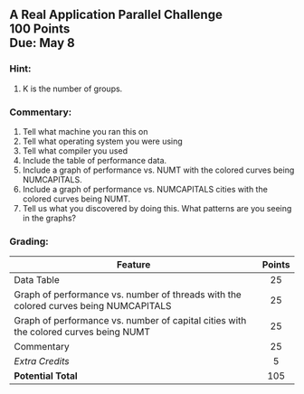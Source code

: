 ## A Real Application Parallel Challenge<br>100 Points<br>Due: May 8

### Hint:
1. K is the number of groups.

### Commentary:
1. Tell what machine you ran this on
2. Tell what operating system you were using
3. Tell what compiler you used
4. Include the table of performance data.
5. Include a graph of performance vs. NUMT with the colored curves being NUMCAPITALS.
6. Include a graph of performance vs. NUMCAPITALS cities with the colored curves being NUMT.
7. Tell us what you discovered by doing this. What patterns are you seeing in the graphs?

### Grading:
| Feature | Points |
| ------- | :----: |
| Data Table | 25 |
| Graph of performance vs. number of threads with the colored curves being NUMCAPITALS | 25 |
| Graph of performance vs. number of capital cities with the colored curves being NUMT | 25 |
| Commentary | 25 |
| *Extra Credits* | 5 |
| **Potential Total** | 105 |
